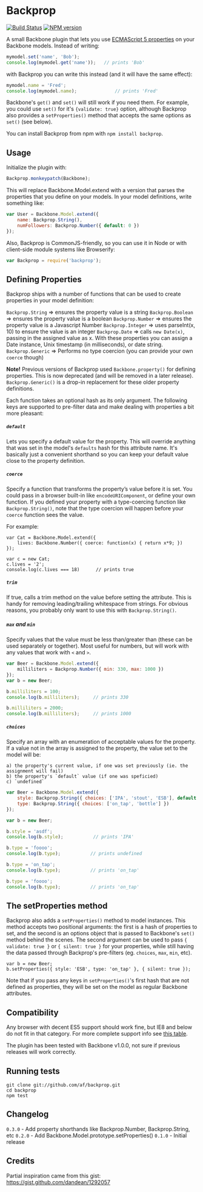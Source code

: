 Backprop
========
[![Build Status](https://secure.travis-ci.org/af/backprop.png)](http://travis-ci.org/af/backprop)
[![NPM version](https://badge.fury.io/js/backprop.png)](http://badge.fury.io/js/backprop)

A small Backbone plugin that lets you use [ECMAScript 5 properties][ES5props] on your Backbone models.
Instead of writing:

```js
mymodel.set('name', 'Bob');
console.log(mymodel.get('name'));   // prints 'Bob'
```

with Backprop you can write this instead (and it will have the same effect):

```js
mymodel.name = 'Fred';
console.log(mymodel.name);              // prints 'Fred'
```

Backbone's `get()` and `set()` will still work if you need them. For example, you could use `set()` for it's `{validate: true}` option, although Backprop also provides a `setProperties()` method that accepts the same options as `set()` (see below).

You can install Backprop from npm with `npm install backprop`.

[ES5props]: https://developer.mozilla.org/en-US/docs/Web/JavaScript/Reference/Global_Objects/Object/defineProperty


Usage
-----

Initialize the plugin with:

```js
Backprop.monkeypatch(Backbone);
```

This will replace Backbone.Model.extend with a version that parses the properties
that you define on your models. In your model definitions, write something like:

```js
var User = Backbone.Model.extend({
    name: Backprop.String(),
    numFollowers: Backprop.Number({ default: 0 })
});
```

Also, Backprop is CommonJS-friendly, so you can use it in Node or with client-side
module systems like Browserify:

```js
var Backprop = require('backprop');
```

Defining Properties
-------------------

Backprop ships with a number of functions that can be used to create properties
in your model definition:

`Backprop.String` => ensures the property value is a string
`Backprop.Boolean` => ensures the property value is a boolean
`Backprop.Number` => ensures the property value is a Javascript Number
`Backprop.Integer` => uses parseInt(x, 10) to ensure the value is an integer
`Backprop.Date` => calls `new Date(x)`, passing in the assigned value as x. With these properties
                   you can assign a Date instance, Unix timestamp (in milliseconds), or date string.
`Backprop.Generic` => Performs no type coercion (you can provide your own `coerce` though)

**Note!** Previous versions of Backprop used `Backbone.property()` for defining
properties. This is now deprecated (and will be removed in a later release).
`Backprop.Generic()` is a drop-in replacement for these older property definitions.

Each function takes an optional hash as its only argument. The following
keys are supported to pre-filter data and make dealing with properties a bit more pleasant:

##### `default`
Lets you specify a default value for the property. This will override anything that
was set in the model's `defaults` hash for this attribute name. It's basically just a convenient
shorthand so you can keep your default value close to the property definition.

##### `coerce`
Specify a function that transforms the property’s value before it is set.
You could pass in a browser built-in like `encodeURIComponent`, or define
your own function. If you defined your property with a type-coercing function
like `Backprop.String()`, note that the type coercion will happen before your
`coerce` function sees the value.

For example:

```
var Cat = Backbone.Model.extend({
    lives: Backbone.Number({ coerce: function(x) { return x*9; })
});

var c = new Cat;
c.lives = '2';
console.log(c.lives === 18)      // prints true
```

##### `trim`
If true, calls a trim method on the value before setting the attribute. This is
handy for removing leading/trailing whitespace from strings. For obvious reasons,
you probably only want to use this with `Backprop.String()`.


##### `max` and `min`
Specify values that the value must be less than/greater than (these can be used separately
or together). Most useful for numbers, but will work with any values that work with `<` and `>`.

```js
var Beer = Backbone.Model.extend({
    milliliters = Backprop.Number({ min: 330, max: 1000 })
});
var b = new Beer;

b.milliliters = 100;
console.log(b.milliliters);     // prints 330

b.milliliters = 2000;
console.log(b.milliliters);     // prints 1000
```


##### `choices`
Specify an array with an enumeration of acceptable values for the property. If a value
not in the array is assigned to the property, the value set to the model will be:

    a) the property's current value, if one was set previously (ie. the assignment will fail)
    b) the property's `default` value (if one was speficied)
    c) `undefined`

```js
var Beer = Backbone.Model.extend({
    style: Backprop.String({ choices: ['IPA', 'stout', 'ESB'], default: 'IPA' }),
    type: Backprop.String({ choices: ['on_tap', 'bottle'] })
});

var b = new Beer;

b.style = 'asdf';
console.log(b.style);           // prints 'IPA'

b.type = 'foooo';
console.log(b.type);           // prints undefined

b.type = 'on_tap';
console.log(b.type);           // prints 'on_tap'

b.type = 'foooo';
console.log(b.type);           // prints 'on_tap'
```

The setProperties method
------------------------

Backprop also adds a `setProperties()` method to model instances. This
method accepts two positional arguments: the first is a hash of properties to set, and the
second is an options object that is passed to Backbone's `set()` method behind the scenes.
The second argument can be used to pass `{ validate: true }` or `{ silent: true }` for your
properties, while still having the data passed through Backprop's pre-filters (eg. `choices`,
`max`, `min`, etc).

```
var b = new Beer;
b.setProperties({ style: 'ESB', type: 'on_tap' }, { silent: true });
```

Note that if you pass any keys in `setProperties()`'s first hash that are not defined as
properties, they will be set on the model as regular Backbone attributes.


Compatibility
---------------

Any browser with decent ES5 support should work fine, but IE8 and below do not fit in that category.
For more complete support info see [this table](http://kangax.github.io/es5-compat-table/#Object.defineProperty).

The plugin has been tested with Backbone v1.0.0, not sure if previous releases will work correctly.


Running tests
-------------

```
git clone git://github.com/af/backprop.git
cd backprop
npm test
```


Changelog
---------
`0.3.0` - Add property shorthands like Backprop.Number, Backprop.String, etc
`0.2.0` - Add Backbone.Model.prototype.setProperties()
`0.1.0` - Initial release


Credits
-------

Partial inspiration came from this gist:
https://gist.github.com/dandean/1292057

